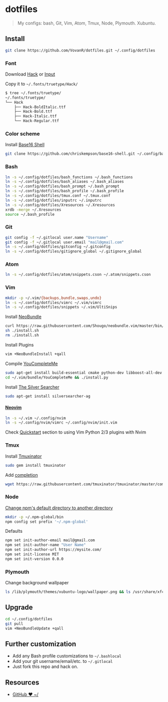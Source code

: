 # dotfiles

> My configs: bash, Git, Vim, Atom, Tmux, Node, Plymouth. Xubuntu.

## Install

```bash
git clone https://github.com/VovanR/dotfiles.git ~/.config/dotfiles
```

### Font

Download [Hack](https://github.com/chrissimpkins/Hack) or [Input](http://input.fontbureau.com/)

Copy it to `~/.fonts/truetype/Hack/`
```bash
$ tree ~/.fonts/truetype/
~/.fonts/truetype/
└── Hack
    ├── Hack-BoldItalic.ttf
    ├── Hack-Bold.ttf
    ├── Hack-Italic.ttf
    └── Hack-Regular.ttf
```

### Color scheme

Install [Base16 Shell](https://github.com/chriskempson/base16-shell#installation)
```bash
git clone https://github.com/chriskempson/base16-shell.git ~/.config/base16-shell
```

### Bash

```bash
ln -s ~/.config/dotfiles/bash_functions ~/.bash_functions
ln -s ~/.config/dotfiles/bash_aliases ~/.bash_aliases
ln -s ~/.config/dotfiles/bash_prompt ~/.bash_prompt
ln -s ~/.config/dotfiles/bash_profile ~/.bash_profile
ln -s ~/.config/dotfiles/tmux.conf ~/.tmux.conf
ln -s ~/.config/dotfiles/inputrc ~/.inputrc
ln -s ~/.config/dotfiles/Xresources ~/.Xresources
xrdb -merge ~/.Xresources
source ~/.bash_profile
```

### Git

```bash
git config -f ~/.gitlocal user.name "Username"
git config -f ~/.gitlocal user.email "mail@gmail.com"
ln -s ~/.config/dotfiles/gitconfig ~/.gitconfig
ln -s ~/.config/dotfiles/gitignore_global ~/.gitignore_global
```

### Atom

```bash
ln -s ~/.config/dotfiles/atom/snippets.cson ~/.atom/snippets.cson
```

### Vim

```bash
mkdir -p ~/.vim/{backups,bundle,swaps,undo}
ln -s ~/.config/dotfiles/vimrc ~/.vim/vimrc
ln -s ~/.config/dotfiles/snippets ~/.vim/UltiSnips
```

Install [NeoBundle](https://github.com/Shougo/neobundle.vim)
```bash
curl https://raw.githubusercontent.com/Shougo/neobundle.vim/master/bin/install.sh > install.sh
sh ./install.sh
rm ./install.sh
```

Install Plugins
```bash
vim +NeoBundleInstall +qall
```

Compile [YouCompleteMe](https://github.com/Valloric/YouCompleteMe#installation)
```bash
sudo apt-get install build-essential cmake python-dev libboost-all-dev
cd ~/.vim/bundle/YouCompleteMe && ./install.py
```

Install [The Silver Searcher](https://github.com/ggreer/the_silver_searcher#installing)
```bash
sudo apt-get install silversearcher-ag
```

#### [Neovim](https://github.com/neovim/neovim/wiki/Installing-Neovim)
```bash
ln -s ~/.vim ~/.config/nvim
ln -s ~/.config/nvim/vimrc ~/.config/nvim/init.vim
```
Check [Quickstart](https://neovim.io/doc/user/nvim_python.html) section to using Vim Python 2/3 plugins with Nvim

### Tmux

Install [Tmuxinator](https://github.com/tmuxinator/tmuxinator)
```bash
sudo gem install tmuxinator
```

Add [completion](https://github.com/tmuxinator/tmuxinator#completion)
```bash
wget https://raw.githubusercontent.com/tmuxinator/tmuxinator/master/completion/tmuxinator.bash -P ~/.local/bin/
```

### Node

[Change npm's default directory to another directory](https://docs.npmjs.com/getting-started/fixing-npm-permissions)
```bash
mkdir -p ~/.npm-global/bin
npm config set prefix '~/.npm-global'
```

Defaults
```bash
npm set init-author-email mail@gmail.com
npm set init-author-name "User Name"
npm set init-author-url https://mysite.com/
npm set init-license MIT
npm set init-version 0.0.0
```

### Plymouth

Change background wallpaper
```bash
ls /lib/plymouth/themes/xubuntu-logo/wallpaper.png && ls /usr/share/xfce4/backdrops/cloudbreaker.jpg && sudo convert /usr/share/xfce4/backdrops/cloudbreaker.jpg /lib/plymouth/themes/xubuntu-logo/wallpaper.png
```

## Upgrade

```bash
cd ~/.config/dotfiles
git pull
vim +NeoBundleUpdate +qall
```

## Further customization

- Add any Bash profile customizations to `~/.bashlocal`
- Add your git username/email/etc. to `~/.gitlocal`
- Just fork this repo and hack on.

## Resources

- [GitHub ❤ ~/](http://dotfiles.github.io/)
